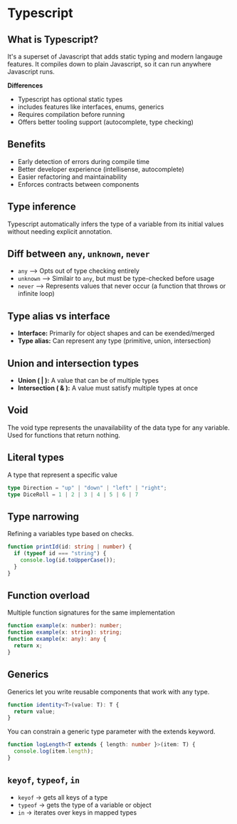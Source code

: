 # Typescript

## What is Typescript?
It's a superset of Javascript that adds static typing and modern langauge features. It compiles down to plain Javascript, so it can run anywhere Javascript runs.

**Differences**
- Typescript has optional static types
- includes features like interfaces, enums, generics
- Requires compilation before running
- Offers better tooling support (autocomplete, type checking)

## Benefits
- Early detection of errors during compile time
- Better developer experience (intellisense, autocomplete)
- Easier refactoring and maintainability
- Enforces contracts between components

## Type inference
Typescript automatically infers the type of a variable from its initial values without needing explicit annotation.

## Diff between `any`, `unknown`, `never`
- `any` --> Opts out of type checking entirely
- `unknown` --> Similair to `any`, but must be type-checked before usage
- `never` --> Represents values that never occur (a function that throws or infinite loop)

## Type alias vs interface
- **Interface:** Primarily for object shapes and can be exended/merged
- **Type alias:** Can represent any type (primitive, union, intersection)

## Union and intersection types
- **Union ( | ):** A value that can be of multiple types
- **Intersection ( & ):** A value must satisfy multiple types at once

## Void
The void type represents the unavailability of the data type for any variable. Used for functions that return nothing.

## Literal types
A type that represent a specific value

```ts
type Direction = "up" | "down" | "left" | "right";
type DiceRoll = 1 | 2 | 3 | 4 | 5 | 6 | 7
```

## Type narrowing
Refining a variables type based on checks.

```ts
function printId(id: string | number) {
  if (typeof id === "string") {
    console.log(id.toUpperCase());
  }
}
```

## Function overload
Multiple function signatures for the same implementation

```ts
function example(x: number): number;
function example(x: string): string;
function example(x: any): any {
  return x;
}
```

## Generics
Generics let you write reusable components that work with any type.

```ts
function identity<T>(value: T): T {
  return value;
}
```

You can constrain a generic type parameter with the extends keyword.

```ts
function logLength<T extends { length: number }>(item: T) {
  console.log(item.length);
}
```

## `keyof`, `typeof`, `in`
- `keyof` -> gets all keys of a type
- `typeof` -> gets the type of a variable or object
- `in` -> iterates over keys in mapped types